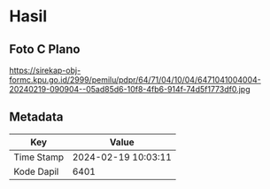 # Hasil

## Foto C Plano

https://sirekap-obj-formc.kpu.go.id/2999/pemilu/pdpr/64/71/04/10/04/6471041004004-20240219-090904--05ad85d6-10f8-4fb6-914f-74d5f1773df0.jpg


## Metadata

| Key        | Value               |
| ---------- | ------------------- |
| Time Stamp | 2024-02-19 10:03:11 |
| Kode Dapil | 6401                |



